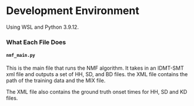 # Development Environment
Using WSL and Python 3.9.12.

### What Each File Does

#### `nmf_main.py`

This is the main file that runs the NMF algorithm. It takes in an IDMT-SMT xml file and outputs a set of HH, SD, and BD files.
the XML file contains the path of the training data and the MIX file.

The XML file also contains the ground truth onset times for HH, SD and KD files.